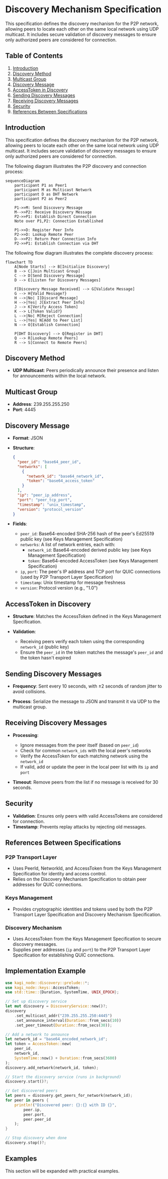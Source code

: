 # Discovery Mechanism Specification

This specification defines the discovery mechanism for the P2P network, allowing peers to locate each other on the same local network using UDP multicast. It includes secure validation of discovery messages to ensure only authorized peers are considered for connection.

## Table of Contents

1. [Introduction](#introduction)
2. [Discovery Method](#discovery-method)
3. [Multicast Group](#multicast-group)
4. [Discovery Message](#discovery-message)
5. [AccessToken in Discovery](#accesstoken-in-discovery)
6. [Sending Discovery Messages](#sending-discovery-messages)
7. [Receiving Discovery Messages](#receiving-discovery-messages)
8. [Security](#security)
9. [References Between Specifications](#references-between-specifications)

## Introduction

This specification defines the discovery mechanism for the P2P network, allowing peers to locate each other on the same local network using UDP multicast. It includes secure validation of discovery messages to ensure only authorized peers are considered for connection.

The following diagram illustrates the P2P discovery and connection process:

```mermaid
sequenceDiagram
    participant P1 as Peer1
    participant M as Multicast Network
    participant D as DHT Network
    participant P2 as Peer2

    P1->>M: Send Discovery Message
    M-->>P2: Receive Discovery Message
    P2->>P1: Establish Direct Connection
    Note over P1,P2: Connection Established
    
    P1->>D: Register Peer Info
    P2->>D: Lookup Remote Peer
    D-->>P2: Return Peer Connection Info
    P2->>P1: Establish Connection via DHT
```

The following flow diagram illustrates the complete discovery process:

```mermaid
flowchart TD
    A[Node Starts] --> B[Initialize Discovery]
    B --> C[Join Multicast Group]
    C --> D[Send Discovery Message]
    D --> E[Listen for Discovery Messages]
    
    F[Discovery Message Received] --> G[Validate Message]
    G --> H{Valid Message?}
    H -->|No| I[Discard Message]
    H -->|Yes| J[Extract Peer Info]
    J --> K[Verify Access Token]
    K --> L{Token Valid?}
    L -->|No| M[Reject Connection]
    L -->|Yes| N[Add to Peer List]
    N --> O[Establish Connection]
    
    P[DHT Discovery] --> Q[Register in DHT]
    Q --> R[Lookup Remote Peers]
    R --> S[Connect to Remote Peers]
```

## Discovery Method

- **UDP Multicast**: Peers periodically announce their presence and listen for announcements within the local network.

## Multicast Group

- **Address**: 239.255.255.250
- **Port**: 4445

## Discovery Message

- **Format**: JSON

- **Structure**:
  ```json
  {
    "peer_id": "base64_peer_id",
    "networks": [
      {
        "network_id": "base64_network_id",
        "token": "base64_access_token"
      }
    ],
    "ip": "peer_ip_address",
    "port": "peer_tcp_port",
    "timestamp": "unix_timestamp",
    "version": "protocol_version"
  }
  ```

- **Fields**:
  - `peer_id`: Base64-encoded SHA-256 hash of the peer's Ed25519 public key (see Keys Management Specification)
  - `networks`: A list of network entries, each with:
    - `network_id`: Base64-encoded derived public key (see Keys Management Specification)
    - `token`: Base64-encoded AccessToken (see Keys Management Specification)
  - `ip`, `port`: The peer's IP address and TCP port for QUIC connections (used by P2P Transport Layer Specification)
  - `timestamp`: Unix timestamp for message freshness
  - `version`: Protocol version (e.g., "1.0")

## AccessToken in Discovery

- **Structure**: Matches the AccessToken defined in the Keys Management Specification.

- **Validation**:
  - Receiving peers verify each token using the corresponding `network_id` (public key)
  - Ensure the `peer_id` in the token matches the message's `peer_id` and the token hasn't expired

## Sending Discovery Messages

- **Frequency**: Sent every 10 seconds, with ±2 seconds of random jitter to avoid collisions.

- **Process**: Serialize the message to JSON and transmit it via UDP to the multicast group.

## Receiving Discovery Messages

- **Processing**:
  - Ignore messages from the peer itself (based on `peer_id`)
  - Check for common `network_ids` with the local peer's networks
  - Verify the AccessToken for each matching network using the `network_id`
  - If valid, add or update the peer in the local peer list with its `ip` and `port`

- **Timeout**: Remove peers from the list if no message is received for 30 seconds.

## Security

- **Validation**: Ensures only peers with valid AccessTokens are considered for connection.
- **Timestamp**: Prevents replay attacks by rejecting old messages.

## References Between Specifications

### P2P Transport Layer

- Uses PeerId, NetworkId, and AccessToken from the Keys Management Specification for identity and access control.
- Relies on the Discovery Mechanism Specification to obtain peer addresses for QUIC connections.

### Keys Management

- Provides cryptographic identities and tokens used by both the P2P Transport Layer Specification and Discovery Mechanism Specification.

### Discovery Mechanism

- Uses AccessToken from the Keys Management Specification to secure discovery messages.
- Supplies peer addresses (`ip` and `port`) to the P2P Transport Layer Specification for establishing QUIC connections.

## Implementation Example

```rust
use kagi_node::discovery::prelude::*;
use kagi_node::keys::AccessToken;
use std::time::{Duration, SystemTime, UNIX_EPOCH};

// Set up discovery service
let mut discovery = DiscoveryService::new()?;
discovery
    .set_multicast_addr("239.255.255.250:4445")
    .set_announce_interval(Duration::from_secs(10))
    .set_peer_timeout(Duration::from_secs(30));

// Add a network to announce
let network_id = "base64_encoded_network_id";
let token = AccessToken::new(
    peer_id, 
    network_id, 
    SystemTime::now() + Duration::from_secs(3600)
);
discovery.add_network(network_id, token);

// Start the discovery service (runs in background)
discovery.start()?;

// Get discovered peers
let peers = discovery.get_peers_for_network(network_id);
for peer in peers {
    println!("Discovered peer: {}:{} with ID {}", 
        peer.ip, 
        peer.port, 
        peer.peer_id
    );
}

// Stop discovery when done
discovery.stop()?;
```


## Examples

This section will be expanded with practical examples.
